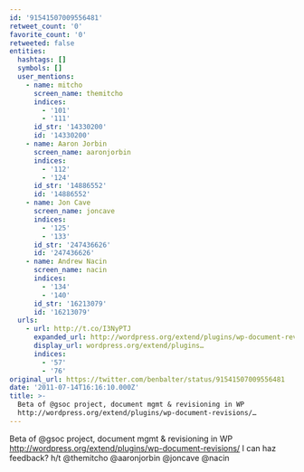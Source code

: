 ```yaml
---
id: '91541507009556481'
retweet_count: '0'
favorite_count: '0'
retweeted: false
entities:
  hashtags: []
  symbols: []
  user_mentions:
    - name: mitcho
      screen_name: themitcho
      indices:
        - '101'
        - '111'
      id_str: '14330200'
      id: '14330200'
    - name: Aaron Jorbin
      screen_name: aaronjorbin
      indices:
        - '112'
        - '124'
      id_str: '14886552'
      id: '14886552'
    - name: Jon Cave
      screen_name: joncave
      indices:
        - '125'
        - '133'
      id_str: '247436626'
      id: '247436626'
    - name: Andrew Nacin
      screen_name: nacin
      indices:
        - '134'
        - '140'
      id_str: '16213079'
      id: '16213079'
  urls:
    - url: http://t.co/I3NyPTJ
      expanded_url: http://wordpress.org/extend/plugins/wp-document-revisions/
      display_url: wordpress.org/extend/plugins…
      indices:
        - '57'
        - '76'
original_url: https://twitter.com/benbalter/status/91541507009556481
date: '2011-07-14T16:16:10.000Z'
title: >-
  Beta of @gsoc project, document mgmt & revisioning in WP
  http://wordpress.org/extend/plugins/wp-document-revisions/…
---
```


Beta of @gsoc project, document mgmt & revisioning in WP http://wordpress.org/extend/plugins/wp-document-revisions/ I can haz feedback? h/t @themitcho @aaronjorbin @joncave @nacin
